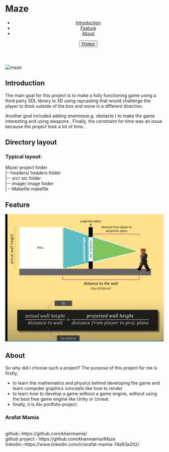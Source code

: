 <html>
 <body>
  <h1>Maze</h1>
  <header>
   <ul>
    <li><a href="#intro"/>Introduction</a></li>
    <li><a href="#feature"/>Feature</a></li>
    <li><a href="#about"/>About</a></li>
    
   <button type="submit"><a href="https://github.com/khanmamia/Maze">Project</a></button>
  </ul>
  
  </header>
 <img src="https://i.ytimg.com/vi/STNqcqLRBgk/maxresdefault.jpg", alt="maze" />
  <br/>
<h2 class="intro">Introduction</h2>
<p>The main goal for this project is  to make a fully functioning game using a third party SDL library in 3D using raycasting that would challenge the player to think outside of the box and move in a different direction.</p>
<p>Another goal included adding enemies(e.g. obstacle ) to make the game interesting and using weapons . Finally, the constraint for time was an issue because the project took a lot of time..</p>


  <h2>Directory layout</h2>
  <h3>Typical layout:</h3>

Maze/            project folder
  <br/>
|--headers/     headers folder
    <br/>
|-- src/         src folder
    <br/>
|-- image/       image folder
    <br/>
| --Makefile     makefile
    <br/>
  <h2 class="feature">Feature</h2> 
  <img src="drawing walls.PNG", alt="maze" />

  <h2 class="about">About</h2> 
So why did I choose such a project? The purpose of this project for me is firstly,
  <ul>
<li> to learn the mathematics and physics behind developing the game and learn computer graphics concepts like how to render</li>
<li> to learn how to develop a game without a game engine, without using the best free game engine like Unity or Unreal.</li>
<li>finally, it is Alx portfolio project.</li>
  </ul>
  <h3>Arafat Mamia</h3>
  <br>
github:-https://github.com/khanmamia/
  <br/>
github project:- https://github.com/khanmamia/Maze
  <br/>
linkedin:-https://www.linkedin.com/in/arafat-mamia-74a93a202/
  <br/>
  <body/>
</html>



